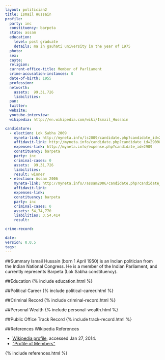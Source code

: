 ```yaml
---
layout: politician2
title: Ismail Hussain
profile: 
  party: inc
  constituency: barpeta
  state: assam
  education: 
    level: post graduate
    details: ma in gauhati university in the year of 1975
  photo: 
  sex: 
  caste: 
  religion: 
  current-office-title: Member of Parliament
  crime-accusation-instances: 0
  date-of-birth: 1955
  profession: 
  networth: 
    assets:  99,31,726
    liabilities: 
  pan: 
  twitter: 
  website: 
  youtube-interview: 
  wikipedia: http://en.wikipedia.com/wiki/Ismail_Hussain

candidature: 
  - election: Lok Sabha 2009
    myneta-link: http://myneta.info/ls2009/candidate.php?candidate_id=2909
    affidavit-link: http://myneta.info/candidate.php?candidate_id=2909&scan=original
    expenses-link: http://myneta.info/expense.php?candidate_id=2909
    constituency: barpeta 
    party: inc
    criminal-cases: 0
    assets:  99,31,726
    liabilities: 
    result: winner 
  - election: Assam 2006
    myneta-link: http://myneta.info//assam2006/candidate.php?candidate_id=8
    affidavit-link: 
    expenses-link: 
    constituency: barpeta 
    party: inc
    criminal-cases: 0
    assets: 54,74,770
    liabilities: 3,54,414
    result:  

crime-record: 

date: 
version: 0.0.5
tags: 
---
```

##Summary
Ismail Hussain (born 1 April 1950) is an Indian politician from the Indian National Congress. He is a member of the Indian Parliament, and currently represents Barpeta (Lok Sabha constituency).


##Education
{% include education.html %}


##Political Career
{% include political-career.html %}


##Criminal Record
{% include criminal-record.html %}


##Personal Wealth
{% include personal-wealth.html %}


##Public Office Track Record
{% include track-record.html %}


##References
Wikipedia References
- [Wikipedia profile]({{page.profile.wikipedia}}), accessed Jan 27, 2014.
- ["Profile of Members"][wiki1]

[wiki1]: http://164.100.47.132/LssNew/Members/Biography.aspx?mpsno=4572


{% include references.html %}